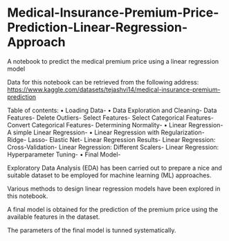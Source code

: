 # Medical-Insurance-Premium-Price-Prediction-Linear-Regression-Approach
A notebook to predict the medical premium price using a linear regression model

Data for this notebook can be retrieved from the following address:
https://www.kaggle.com/datasets/tejashvi14/medical-insurance-premium-prediction


Table of contents: 
•	Loading Data-
•	Data Exploration and Cleaning-
  	Data Features-
  	Delete Outliers-
    Select Features-
    Select Categorical Features-
    Convert Categorical Features-
    Determining Normality-
•	Linear Regression-
  A simple Linear Regression-
•	Linear Regression with Regularization-
  Ridge-
  Lasso-
  Elastic Net-
  Linear Regression Results-
  Linear Regression: Cross-Validation-
  Linear Regression: Different Scalers-
  Linear Regression: Hyperparameter Tuning-
•	Final Model-

Exploratory Data Analysis (EDA) has been carried out to prepare a nice and suitable dataset to be 
employed for machine learning (ML) approaches.

Various methods to design linear regression models have been explored in this notebook. 

A final model is obtained for the prediction of the premium price using the available features in the dataset.

The parameters of the final model is tunned systematically. 

